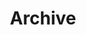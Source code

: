 ---
title: "Archive"
description: "All the papers, blogs, and projects on my website—listed in chronological order."
layout: "archives"
---